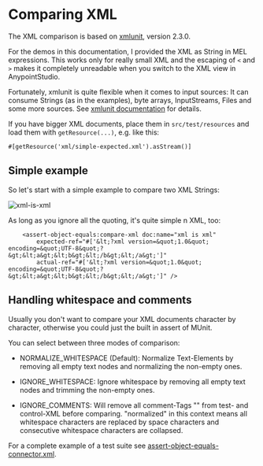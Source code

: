 # Comparing XML

The XML comparison is based on [xmlunit](https://github.com/xmlunit/xmlunit), version 2.3.0.

For the demos in this documentation, I provided the XML as String in MEL expressions. This works only for really small XML
and the escaping of `<` and `>` makes it completely unreadable when you switch to the XML view in AnypointStudio.

Fortunately, xmlunit is quite flexible when it comes to input sources: It can consume Strings (as in the examples), byte arrays, InputStreams,
Files and some more sources. See [xmlunit documentation](https://github.com/xmlunit/user-guide/wiki/Providing-Input-to-XMLUnit) for details.

If you have bigger XML documents, place them in `src/test/resources` and load them with `getResource(...)`, e.g. like this:

```
#[getResource('xml/simple-expected.xml').asStream()]
```

## Simple example

So let's start with a simple example to compare two XML Strings:

![xml-is-xml](https://github.com/rbutenuth/assert-object-equals-connector/blob/master/doc/images/xml-is-xml.png)

As long as you ignore all the quoting, it's quite simple n XML, too:
```
    <assert-object-equals:compare-xml doc:name="xml is xml" 
        expected-ref="#['&lt;?xml version=&quot;1.0&quot; encoding=&quot;UTF-8&quot;?&gt;&lt;a&gt;&lt;b&gt;&lt;/b&gt;&lt;/a&gt;']"
        actual-ref="#['&lt;?xml version=&quot;1.0&quot; encoding=&quot;UTF-8&quot;?&gt;&lt;a&gt;&lt;b&gt;&lt;/b&gt;&lt;/a&gt;']" />
```

## Handling whitespace and comments

Usually you don't want to compare your XML documents character by character, otherwise you could just the built in assert of MUnit.

You can select between three modes of comparison:

* NORMALIZE_WHITESPACE (Default): Normalize Text-Elements by removing all empty text nodes and normalizing the non-empty ones.

* IGNORE_WHITESPACE: Ignore whitespace by removing all empty text nodes and trimming the non-empty ones.

* IGNORE_COMMENTS: Will remove all comment-Tags "<!-- Comment -->" from test- and control-XML before comparing.
"normalized" in this context means all whitespace characters are replaced by space characters and consecutive
whitespace characters are collapsed.

For a complete example of a test suite see [assert-object-equals-connector.xml](assert-object-equals-connector.xml).
